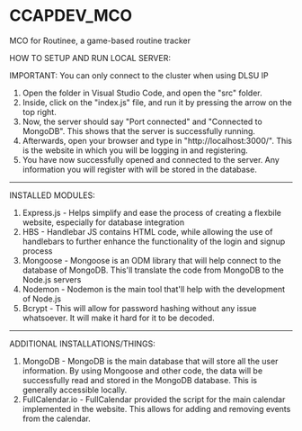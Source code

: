 # CCAPDEV_MCO

MCO for Routinee, a game-based routine tracker

HOW TO SETUP AND RUN LOCAL SERVER:

IMPORTANT: You can only connect to the cluster when using DLSU IP

1. Open the folder in Visual Studio Code, and open the "src" folder.
2. Inside, click on the "index.js" file, and run it by pressing the arrow on the top right.
3. Now, the server should say "Port connected" and "Connected to MongoDB". This shows that the server is successfully running.
4. Afterwards, open your browser and type in "http://localhost:3000/". This is the website in which you will be logging in and registering.
5. You have now successfully opened and connected to the server. Any information you will register with will be stored in the database.

---

INSTALLED MODULES:

1. Express.js - Helps simplify and ease the process of creating a flexbile website, especially for database integration
2. HBS - Handlebar JS contains HTML code, while allowing the use of handlebars to further enhance the functionality of the login and signup process
3. Mongoose - Mongoose is an ODM library that will help connect to the database of MongoDB. This'll translate the code from MongoDB to the Node.js servers
4. Nodemon - Nodemon is the main tool that'll help with the development of Node.js
5. Bcrypt - This will allow for password hashing without any issue whatsoever. It will make it hard for it to be decoded.

---

ADDITIONAL INSTALLATIONS/THINGS:

1. MongoDB - MongoDB is the main database that will store all the user information. By using Mongoose and other code, the data will be successfully read and stored in the MongoDB database. This is generally accessible locally.
2. FullCalendar.io - FullCalendar provided the script for the main calendar implemented in the website. This allows for adding and removing events from the calendar.
